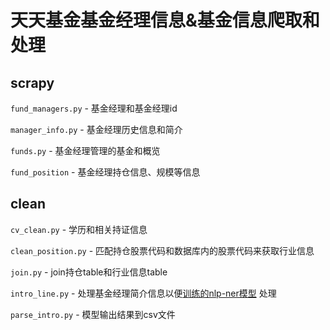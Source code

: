 # 天天基金基金经理信息&基金信息爬取和处理

## scrapy
`fund_managers.py`  - 基金经理和基金经理id

`manager_info.py` - 基金经理历史信息和简介

`funds.py` - 基金经理管理的基金和概览

`fund_position` - 基金经理持仓信息、规模等信息

## clean

`cv_clean.py` - 学历和相关持证信息

`clean_position.py` - 匹配持仓股票代码和数据库内的股票代码来获取行业信息

`join.py` - join持仓table和行业信息table

`intro_line.py` - 处理基金经理简介信息以便[训练的nlp-ner模型](https://github.com/hxj8059/NER_Albert) 处理

`parse_intro.py` - 模型输出结果到csv文件